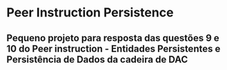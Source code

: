 # Peer Instruction Persistence
## Pequeno projeto para resposta das questões 9 e 10 do Peer instruction - Entidades Persistentes e Persistência de Dados da cadeira de DAC

